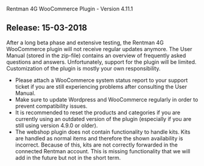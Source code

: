 Rentman 4G WooCommerce Plugin - Version 4.11.1

Release: 15-03-2018
-----------------------------
After a long beta phase and extensive testing, the Rentman 4G WooCommerce plugin will not receive regular updates anymore. The User Manual (stored in the zip-file) contains an overview of frequently asked questions and answers. Unfortunately, support for the plugin will be limited. Customization of the plugin is mostly your own responsibility.

* Please attach a WooCommerce system status report to your support ticket if you are still experiencing problems after consulting the User Manual.
* Make sure to update Wordpress and WooCommerce regularly in order to prevent compatibility issues.
* It is recommended to reset the products and categories if you are currently using an outdated version of the plugin (especially if you are still using version 4.9.0 or older).
* The webshop plugin does not contain functionality to handle kits. Kits are handled as normal items and therefore the shown availability is incorrect. Because of this, kits are not correctly forwarded in the connected Rentman account. This is missing functionality that we will add in the future but not in the short term.
